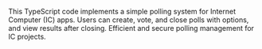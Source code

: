 This TypeScript code implements a simple polling system for Internet 
Computer (IC) apps. Users can create, vote, and close polls with options, 
and view results after closing. Efficient and secure polling management 
for IC projects.
